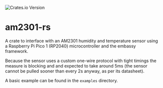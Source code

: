 ![Crates.io Version](https://img.shields.io/crates/v/am2301)

# am2301-rs

A crate to interface with an AM2301 humidity and temperature sensor using a
Raspberry Pi Pico 1 (RP2040) microcontroller and the embassy framework.

Because the sensor uses a custom one-wire protocol with tight timings the
measure is blocking and and expected to take around 5ms (the sensor cannot be
pulled sooner than every 2s anyway, as per its datasheet).

A basic example can be found in the `examples` directory.
